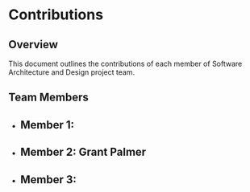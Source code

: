 # Contributions

## Overview
This document outlines the contributions of each member of Software Architecture and Design project team.

## Team Members

- **Member 1:**
  -

- **Member 2: Grant Palmer**
  -
  
- **Member 3:**
  -
